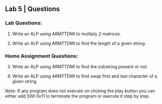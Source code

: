 ## Lab 5 | Questions
### Lab Questions:
1. Write an ALP using ARM7TDMI to multiply 2 matrices.

2.  Write an ALP using ARM7TDMI to find the length of a given string.

### Home Assignment Questions:
3. Write an ALP using ARM7TDMI to find the substring present or not. 

4. Write an ALP using ARM7TDMI to find swap first and last character of a given string.

Note: If any program does not execute on clicking the play button you can either add SWI 0x11 to terminate the program or execute it step by step.

